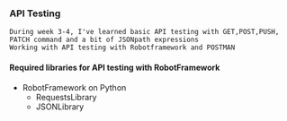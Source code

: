 ### API Testing

    During week 3-4, I've learned basic API testing with GET,POST,PUSH, PATCH command and a bit of JSONpath expressions
    Working with API testing with Robotframework and POSTMAN

    
#### Required libraries for API testing with RobotFramework

- RobotFramework on Python
  * RequestsLibrary
  * JSONLibrary